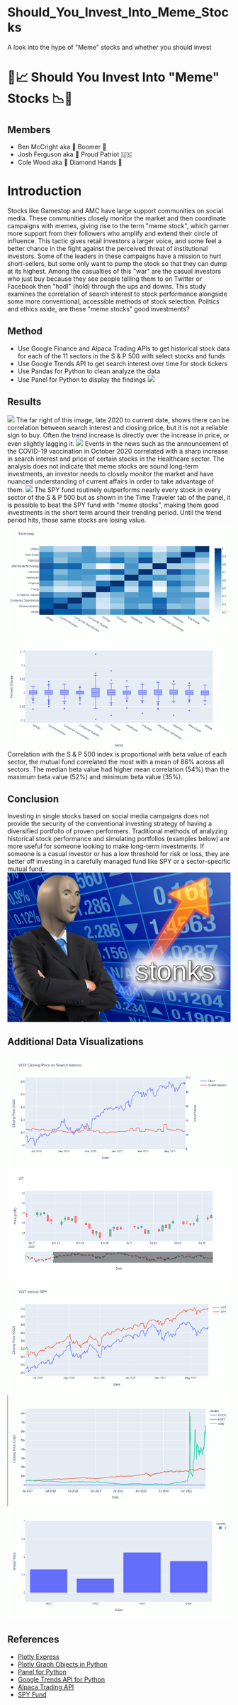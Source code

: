 # Should_You_Invest_Into_Meme_Stocks
A look into the hype of "Meme" stocks and whether you should invest

# 🐍📈 Should You Invest Into "Meme" Stocks 📉🐍

## Members
- Ben McCright aka 👴 Boomer 👴
- Josh Ferguson aka 🦅 Proud Patriot 🇺🇸
- Cole Wood aka 💎 Diamond Hands 👐

# Introduction
 Stocks like Gamestop and AMC have large support communities on social media.  These communities closely monitor the market and then coordinate campaigns with memes, giving rise to the term "meme stock", which garner more support from their followers who amplify and extend their circle of influence.  This tactic gives retail investors a larger voice, and some feel a better chance in the fight against the perceived threat of institutional investors.  Some of the leaders in these campaigns have a mission to hurt short-sellers, but some only want to pump the stock so that they can dump at its highest.  Among the casualties of this "war" are the casual investors who just buy because they see people telling them to on Twitter or Facebook then "hodl" (hold) through the ups and downs.  This study examines the correlation of search interest to stock performance alongside some more conventional, accessible methods of stock selection.  Politics and ethics aside, are these "meme stocks" good investments?

## Method
* Use Google Finance and Alpaca Trading APIs to get historical stock data for each of the 11 sectors in the S & P 500 with select stocks and funds
* Use Google Trends API to get search interest over time for stock tickers
* Use Pandas for Python to clean analyze the data
* Use Panel for Python to display the findings
![](Images/panel.gif)

## Results
![](Images/bb.png)
The far right of this image, late 2020 to current date, shows there can be correlation between search interest and closing price, but it is not a reliable sign to buy.  Often the trend increase is directly over the increase in price, or even slightly lagging it. 
![](Images/algn.png)
Events in the news such as the announcement of the COVID-19 vaccination in October 2020 correlated with a sharp increase in search interest and price of certain stocks in the Healthcare sector.  The analysis does not indicate that meme stocks are sound long-term investments, an investor needs to closely monitor the market and have nuanced understanding of current affairs in order to take advantage of them.
![](Images/time_travel.png)
The SPY fund routinely outperforms nearly every stock in every sector of the S & P 500 but as shown in the Time Traveler tab of the panel, it is possible to beat the SPY fund with "meme stocks", making them good investments in the short term around their trending period.  Until the trend period hits, those same stocks are losing value.
![](Images/heat.gif)
![](Images/box.gif)
Correlation with the S & P 500 index is proportional with beta value of each sector, the mutual fund correlated the most with a mean of 86% across all sectors. The median beta value had higher mean correlation (54%) than the maximum beta value (52%) and minimum beta value (35%).

## Conclusion
Investing in single stocks based on social media campaigns does not provide the security of the conventional investing strategy of having a diversified portfolio of proven performers.  Traditional methods of analyzing historical stock performance and simulating portfolios (examples below) are more useful for someone looking to make long-term investments.  If someone is a casual investor or has a low threshold for risk or loss, they are better off investing in a carefully managed fund like SPY or a sector-specific mutual fund.
![](Images/stonks.webp)

## Additional Data Visualizations
![](Images/trend.gif)
![](Images/candlestick.png)
![](Images/spy.gif)
![](Images/tt.gif)
![](Images/sharpe.gif)

## References
* [Plotly Express](https://plotly.com/python/plotly-express/)
* [Plotly Graph Objects in Python](https://plotly.com/python/graph-objects/)
* [Panel for Python](https://panel.holoviz.org/)
* [Google Trends API for Python](https://pypi.org/project/pytrends/)
* [Alpaca Trading API](https://alpaca.markets/docs/)
* [SPY Fund](https://www.ssga.com/us/en/institutional/etfs/funds/spdr-sp-500-etf-trust-spy)